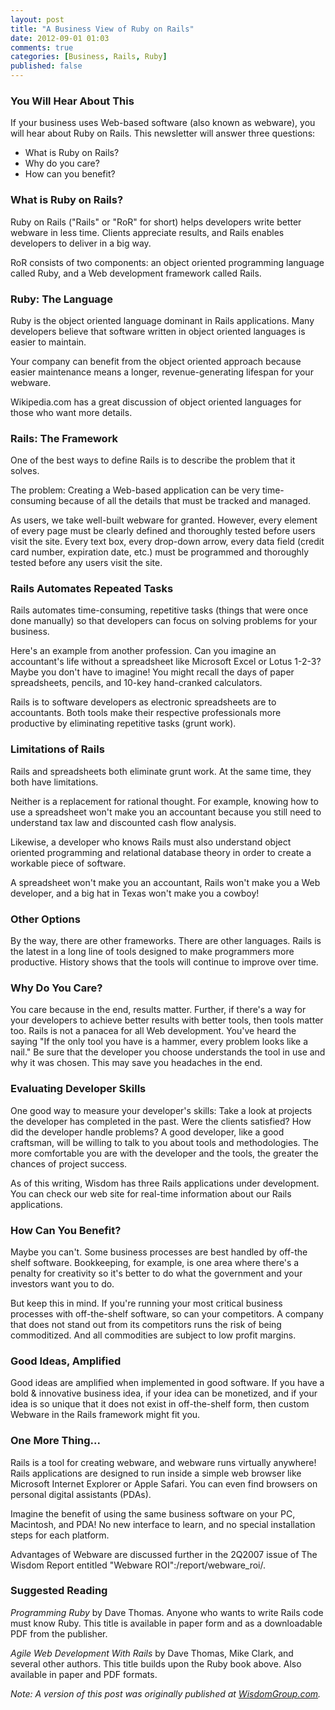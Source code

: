 ```yaml
---
layout: post
title: "A Business View of Ruby on Rails"
date: 2012-09-01 01:03
comments: true
categories: [Business, Rails, Ruby]
published: false
---
```

### You Will Hear About This

If your business uses Web-based software (also known as webware), you will hear about Ruby on Rails. This newsletter will answer three questions:

* What is Ruby on Rails?
* Why do you care?
* How can you benefit?

### What is Ruby on Rails?

Ruby on Rails ("Rails" or "RoR" for short) helps developers write better webware in less time. Clients appreciate results, and Rails enables developers to deliver in a big way.

RoR consists of two components: an object oriented programming language called Ruby, and a Web development framework called Rails.

### Ruby: The Language

Ruby is the object oriented language dominant in Rails applications. Many developers believe that software written in object oriented languages is easier to maintain. 

Your company can benefit from the object oriented approach because easier maintenance means a longer, revenue-generating lifespan for your webware.

Wikipedia.com has a great discussion of object oriented languages for those who want more details.

### Rails: The Framework

One of the best ways to define Rails is to describe the problem that it solves.

The problem: Creating a Web-based application can be very time-consuming because of all the details that must be tracked and managed. 

As users, we take well-built webware for granted. However, every element of every page must be clearly defined and thoroughly tested before users visit the site. Every text box, every drop-down arrow, every data field (credit card number, expiration date, etc.) must be programmed and thoroughly tested before any users visit the site.

### Rails Automates Repeated Tasks

Rails automates time-consuming, repetitive tasks (things that were once done manually) so that developers can focus on solving problems for your business.

Here's an example from another profession. Can you imagine an accountant's life without a spreadsheet like Microsoft Excel or Lotus 1-2-3? Maybe you don't have to imagine! You might recall the days of paper spreadsheets, pencils, and 10-key hand-cranked calculators. 

Rails is to software developers as electronic spreadsheets are to accountants. Both tools make their respective professionals more productive by eliminating repetitive tasks (grunt work).

### Limitations of Rails

Rails and spreadsheets both eliminate grunt work. At the same time, they both have limitations.

Neither is a replacement for rational thought. For example, knowing how to use a spreadsheet won't make you an accountant because you still need to understand tax law and discounted cash flow analysis. 

Likewise, a developer who knows Rails must also understand object oriented programming and relational database theory in order to create a workable piece of software. 

A spreadsheet won't make you an accountant, Rails won't make you a Web developer, and a big hat in Texas won't make you a cowboy!
 
### Other Options

By the way, there are other frameworks. There are other languages. Rails is the latest in a long line of tools designed to make programmers more productive. History shows that the tools will continue to improve over time. 

### Why Do You Care?

You care because in the end, results matter. Further, if there's a way for your developers to achieve better results with better tools, then tools matter too. Rails is not a panacea for all Web development. You've heard the saying "If the only tool you have is a hammer, every problem looks like a nail." Be sure that the developer you choose understands the tool in use and why it was chosen. This may save you headaches in the end.

### Evaluating Developer Skills

One good way to measure your developer's skills: Take a look at projects the developer has completed in the past. Were the clients satisfied? How did the developer handle problems? A good developer, like a good craftsman, will be willing to talk to you about tools and methodologies. The more comfortable you are with the developer and the tools, the greater the chances of project success.

As of this writing, Wisdom has three Rails applications under development. You can check our web site for real-time information about our Rails applications.

### How Can You Benefit?

Maybe you can't. Some business processes are best handled by off-the shelf software. Bookkeeping, for example, is one area where there's a penalty for creativity so it's better to do what the government and your investors want you to do. 

But keep this in mind. If you're running your most critical business processes with off-the-shelf software, so can your competitors. A company that does not stand out from its competitors runs the risk of being commoditized. And all commodities are subject to low profit margins.

### Good Ideas, Amplified

Good ideas are amplified when implemented in good software. If you have a bold & innovative business idea, if your idea can be monetized, and if your idea is so unique that it does not exist in off-the-shelf form, then custom Webware in the Rails framework might fit you.

### One More Thing...

Rails is a tool for creating webware, and webware runs virtually anywhere! Rails applications are designed to run inside a simple web browser like Microsoft Internet Explorer or Apple Safari. You can even find browsers on personal digital assistants (PDAs).

Imagine the benefit of using the same business software on your PC, Macintosh, and PDA! No new interface to learn, and no special installation steps for each platform.

Advantages of Webware are discussed further in the 2Q2007 issue of The Wisdom Report entitled "Webware ROI":/report/webware_roi/.

### Suggested Reading

_Programming Ruby_ by Dave Thomas. Anyone who wants to write Rails code must know Ruby. This title is available in paper form and as a downloadable PDF from the publisher.

_Agile Web Development With Rails_ by Dave Thomas, Mike Clark, and several other authors. This title builds upon the Ruby book above. Also available in paper and PDF formats.

_Note: A version of this post was originally published at [WisdomGroup.com](http://wisdomgroup.com)._
